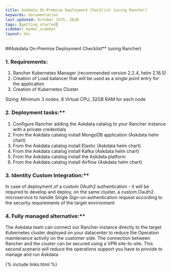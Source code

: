 ```yaml
---
title: Askdata On-Premise Deployment Checklist (using Rancher)
keywords: documentation
last_updated: October 15th, 2020
tags: [getting_started]
sidebar: mydoc_sidebar
layout: doc
---
```


##Askdata On-Premise Deployment Checklist** (using Rancher)  

### 1. Requirements:


1. Rancher Kubernetes Manager (recommended version 2.2.4, helm 2.16.5)
2. Creation of Load balancer that will be used as a single point entry for the application
3. Creation of Kubernetes Cluster

Sizing: Minimum 3 nodes. 8 Virtual CPU, 32GB RAM for each node  

### 2. Deployment tasks:**  


1. Configure Rancher adding the Askdata catalog to your Rancher instance with a private credentials
2. From the Askdata catalog install MongoDB application (Askdata helm chart)
3. From the Askdata catalog install Elastic (Askdata helm chart)
4. From the Askdata catalog install Kafka (Askdata helm chart)
5. From the Askdata catalog install the Askdata platform
6. From the Askdata catalog install Airflow (Askdata helm chart)  

### 3. Identity Custom Integration:**

In case of deployment of a custom OAuth2 authentication - it will be required to develop and deploy, on the same cluster, a custom Oauth2 microservice to handle Single Sign-on authentication request according to the security requirements of the target environment  

### 4. Fully managed alternative:**  

The Askdata team can connect our Rancher instance directly to the target Kubernetes cluster deployed on your datacenter to reduce the Operation maintenance activity on the customer side. The connection between Rancher and the cluster can be secured using a VPN site-to-site. This second scenario will reduce the operations support you have to provide to manage and run Askdata.

{% include links.html %}
